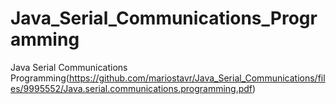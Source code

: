 # Java_Serial_Communications_Programming

Java Serial Communications Programming(https://github.com/mariostavr/Java_Serial_Communications/files/9995552/Java.serial.communications.programming.pdf)
